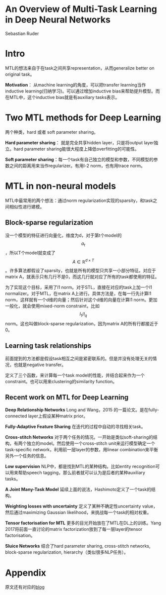 # An Overview of Multi-Task Learning in Deep Neural Networks

Sebastian Ruder

# Intro

MTL的想法来自于在task之间共享representation，从而generalize better on original task。

**Motivation**： 从machine learning的角度，可以把transfer learning当作inductive learning(归纳学习)。可以通过增加inductive bias来帮助提升模型。而在MTL中，这个inductive bias就是有auxiliary tasks表示。

# Two MTL methods for Deep Learning

两个种类，hard 或者 soft parameter sharing。

**Hard parameter sharing**： 就是完全共享hidden layer，只是将output layer独立。hard parameter sharing能很大程度上降低overfitting的可能性。

**Soft parameter sharing**：每一个task有自己独立的模型和参数，不同模型的参数之间的距离用来当作regularizer。有用l-2 norm，也有用trace norm。

# MTL in non-neural models

MTL中最常用的两个想法：通过norm regularization实现的sparsity，和task之间相似性进行建模。

## Block-sparse regularization

没一个模型的特征进行向量化，维度为d，对于第t个model的$$a_t$$，所以T个model就变成了$$A \in \mathbb{R}^{d \times T}$$。许多算法都假设了sparsity，也就是所有的模型只共享一小部分特征。对应于matrix A，就表示只有几行不是0，而这几行就对应了所有的task都使用的特征。

为了实现这个目标，采用了l1 norm。对于STL，直接在对应的task上加一个l1 normalizer。对于MTL，在matrix A上进行。具体方法是，在每一行先计算l1 norm，这样就有一个d维的向量；然后针对这个d维的向量在计算l1 norm。更加一般化，就会使用mixed-norm constraint，比如$$l_1 / l_q$$ norm。这也叫做block-sparse regularization，因为matrix A的所有行都接近于0。

## Learning task relationships

前面提到的方法都是假设task相互之间是紧密联系的。但是并没有处理无关的情况，也就是negative transfer。

定义了三个函数，来计算每一个task model的性能，并结合起来作为一个constraint。也可以用来clustering的similarity function。

## Recent work on MTL for Deep Learning

**Deep Relationship Networks** Long and Wang，2015 的一篇论文。是在fully-connected layer上假设某种matrix prior。

**Fully-Adaptive Feature Sharing** 在迭代的过程中自动的寻找相关task。

**Cross-stitch Networks** 对于两个任务的情况。一开始是类似soft-sharing的结构，有两个独立的model。然后使用一个cross-stitch unit来运行模型确定一个task-specific network，利用前一层layer的参数，用linear combination来平衡另外一个任务的信息。

**Low supervision** NLP中，都是找到MTL的某种结构。比如entity recognition可以用来帮助speech tagging，那么前者就可以认为是后者的某种auxiliary tasks。

**A Joint Many-Task Model** 延续上面的说法，Hashimoto定义了一个task的结构。

**Weighting losses with uncertainty** 定义了某种不确定性uncertainty value，然后通过maximizing Gaussian likelihood，来挑战每一个task的相对权重。

**Tensor factorisation for MTL** 更多的目光开始放在了MTL在DL上的训练。Yang 2017将前面一直讨论的matrix factorization放到了每一层layer的tensor factorisation。

**Sluice Networks** 结合了hard parameter sharing, cross-stitch networks, block-sparse regularization, hierarchy（类似很多NLP任务）。

# Appendix

原文还有对应的[blog](http://ruder.io/multi-task/index.html)